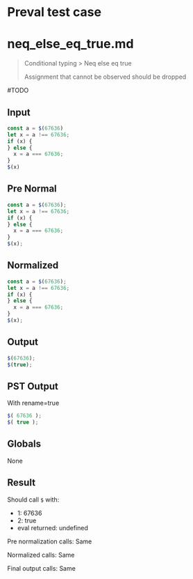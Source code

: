 # Preval test case

# neq_else_eq_true.md

> Conditional typing > Neq else eq true
>
> Assignment that cannot be observed should be dropped

#TODO

## Input

`````js filename=intro
const a = $(67636)
let x = a !== 67636;
if (x) {
} else {
  x = a === 67636;
}
$(x)
`````

## Pre Normal

`````js filename=intro
const a = $(67636);
let x = a !== 67636;
if (x) {
} else {
  x = a === 67636;
}
$(x);
`````

## Normalized

`````js filename=intro
const a = $(67636);
let x = a !== 67636;
if (x) {
} else {
  x = a === 67636;
}
$(x);
`````

## Output

`````js filename=intro
$(67636);
$(true);
`````

## PST Output

With rename=true

`````js filename=intro
$( 67636 );
$( true );
`````

## Globals

None

## Result

Should call `$` with:
 - 1: 67636
 - 2: true
 - eval returned: undefined

Pre normalization calls: Same

Normalized calls: Same

Final output calls: Same
